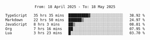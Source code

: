 <div align="center">
<p style="text-align: center;">
<!--START_SECTION:waka-->

```txt
From: 18 April 2025 - To: 18 May 2025

TypeScript   35 hrs 35 mins  █████████▓░░░░░░░░░░░░░░░   38.92 %
Markdown     22 hrs 50 mins  ██████▒░░░░░░░░░░░░░░░░░░   24.97 %
JavaScript   8 hrs 3 mins    ██▒░░░░░░░░░░░░░░░░░░░░░░   08.81 %
Org          7 hrs 16 mins   ██░░░░░░░░░░░░░░░░░░░░░░░   07.95 %
Lua          3 hrs 23 mins   █░░░░░░░░░░░░░░░░░░░░░░░░   03.70 %
```

<!--END_SECTION:waka-->
</p>
</div>
